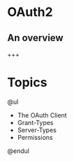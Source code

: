 # OAuth2
## An overview

+++

# Topics 
@ul

- The OAuth Client
- Grant-Types
- Server-Types
- Permissions

@endul



